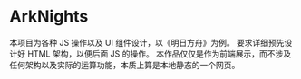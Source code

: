 # ArkNights

本项目为各种 JS 操作以及 UI 组件设计，以《明日方舟》为例。
要求详细预先设计好 HTML 架构，以便后面 JS 的操作。
本作品仅仅是作为前端展示，而不涉及任何架构以及实际的运算功能，本质上算是本地静态的一个网页。
